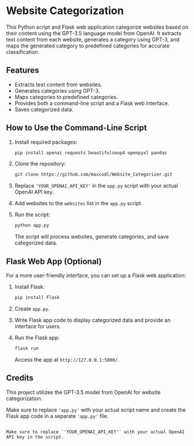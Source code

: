 
# Website Categorization

This Python script and Flask web application categorize websites based on their content using the GPT-3.5 language model from OpenAI. It extracts text content from each website, generates a category using GPT-3, and maps the generated category to predefined categories for accurate classification.

## Features

- Extracts text content from websites.
- Generates categories using GPT-3.
- Maps categories to predefined categories.
- Provides both a command-line script and a Flask web interface.
- Saves categorized data.

## How to Use the Command-Line Script

1. Install required packages:

   ```bash
   pip install openai requests beautifulsoup4 openpyxl pandas
   ```

2. Clone the repository:

   ```bash
   git clone https://github.com/maxcodl/Website_Categorizer.git
   ```

3. Replace `'YOUR_OPENAI_API_KEY'` in the `app.py` script with your actual OpenAI API key.

4. Add websites to the `websites` list in the `app.py` script.

5. Run the script:

   ```bash
   python app.py
   ```

   The script will process websites, generate categories, and save categorized data.

## Flask Web App (Optional)

For a more user-friendly interface, you can set up a Flask web application:

1. Install Flask:

   ```bash
   pip install Flask
   ```

2. Create `app.py`.

3. Write Flask app code to display categorized data and provide an interface for users.

4. Run the Flask app:

   ```bash
   flask run
   ```

   Access the app at `http://127.0.0.1:5000/`.

## Credits

This project utilizes the GPT-3.5 model from OpenAI for website categorization.

Make sure to replace `'app.py'` with your actual script name and create the Flask app code in a separate `'app.py'` file.
```

Make sure to replace `'YOUR_OPENAI_API_KEY'` with your actual OpenAI API key in the script.
